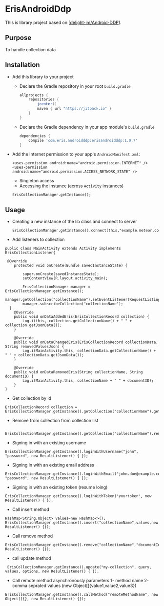 # ErisAndroidDdp

This is library project based on [[delight-im/Android-DDP](https://github.com/delight-im/Android-DDP)].<br />

## Purpose

To handle collection data 

## Installation

 * Add this library to your project
   * Declare the Gradle repository in your root `build.gradle`

     ```gradle
     allprojects {
         repositories {
             jcenter()
             maven { url "https://jitpack.io" }
         }
     }
     ```

   * Declare the Gradle dependency in your app module's `build.gradle`

     ```gradle
     dependencies {
         compile 'com.eris.androidddp:erisandroidddp:1.0.7'
     }
     ```

 * Add the Internet permission to your app's `AndroidManifest.xml`:

    ```
    <uses-permission android:name="android.permission.INTERNET" />
    <uses-permission android:name="android.permission.ACCESS_NETWORK_STATE" />
    ```
    
     * Singleton access
      * Accessing the instance (across `Activity` instances)
      ```
      ErisCollectionManager.getInstance();
      ```
      
## Usage
* Creating a new instance of the lib class and connect to server
  ```
  ErisCollectionManager.getInstance().connect(this,"example.meteor.com");
  ```
  
* Add listeners to collection
```
public class MainActivity extends Activity implements  ErisCollectionListener{

 @Override
    protected void onCreate(Bundle savedInstanceState) {

        super.onCreate(savedInstanceState);
        setContentView(R.layout.activity_main);
        
        ErisCollectionManager manager = ErisCollectionManager.getInstance();
        manager.getCollection("collectionName").setEventListener(RequestListing.this);
        manager.subscribeCollection("collectionName");
  }
    @Override
    public void onDataAddedEris(ErisCollectionRecord collection) {
        Log.i(this, collection.getCollectionName() + " " + collection.getJsonData());
    }
    
    @Override
    public void onDataChangedEris(ErisCollectionRecord collectionData, String removedValuesJson) {
        Log.i(MainActivity.this, collectionData.getCollectionName() + " " + collectionData.getJsonData());
    }
    
    @Override
    public void onDataRemovedEris(String collectionName, String documentID) {
        Log.i(MainActivity.this, collectionName + " " + documentID);
    }
}
```

* Get collection by id
```
ErisCollectionRecord collection = ErisCollectionManager.getInstance().getCollection("collectionName").getCollectionById("documentId");
```

* Remove from collection from collection list
```
 ErisCollectionManager.getInstance().getCollection("collectionName").removeFromListMap("documentId");
```

* Signing in with an existing username
```
ErisCollectionManager.getInstance().loginWithUsername("john", "password", new ResultListener() { });
```

* Signing in with an existing email address
```
ErisCollectionManager.getInstance().loginWithEmail("john.doe@example.com", "password", new ResultListener() { });
```

* Signing in with an existing token (resume loing)
```
ErisCollectionManager.getInstance().loginWithToken("yourtoken", new ResultListener() { });
```

* Call insert method 
```
HashMap<String,Object> values=new HashMap<>();
ErisCollectionManager.getInstance().insert("collectionName",values,new ResultListener() {});
```

* Call remove method
```
ErisCollectionManager.getInstance().remove("collectionName","documentId",new ResultListener() {});
```
* call  update method
```
 ErisCollectionManager.getInstance().update("my-collection", query, values, options, new ResultListener() { });
```

* Call remote method asynchronously 
parameters
1- method name
2- comma seprated values (new Object[]{value1,value2,value3})

```
ErisCollectionManager.getInstance().callMethod("remoteMethodName", new Object[]{}, new ResultListener() {});
```

